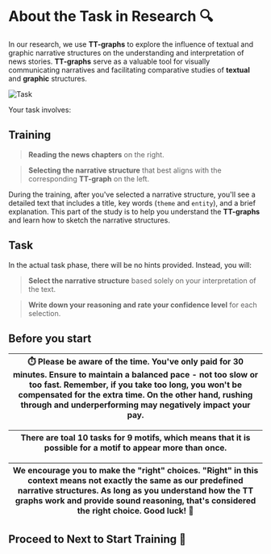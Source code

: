 # About the Task in Research 🔍

In our research, we use **TT-graphs** to explore the influence of textual and graphic narrative structures on the understanding and interpretation of news stories. **TT-graphs** serve as a valuable tool for visually communicating narratives and facilitating comparative studies of **textual** and **graphic** structures.

![Task](/user_study_narrative_sketch/images/task.png)

Your task involves:

## Training

> **Reading the news chapters** on the right.

> **Selecting the narrative structure** that best aligns with the corresponding **TT-graph** on the left.

During the training, after you've selected a narrative structure, you'll see a detailed text that includes a title, key words (`theme` and `entity`), and a brief explanation. This part of the study is to help you understand the **TT-graphs** and learn how to sketch the narrative structures.

## Task

In the actual task phase, there will be no hints provided. Instead, you will:

> **Select the narrative structure** based solely on your interpretation of the text.

> **Write down your reasoning and rate your confidence level** for each selection.

## Before you start

| ⏱️ Please be aware of the time. You've only paid for 30 minutes. Ensure to maintain a balanced pace - not too slow or too fast. Remember, if you take too long, you won't be compensated for the extra time. On the other hand, rushing through and underperforming may negatively impact your pay. |
| --------------------------------------------------------------------------------------------------------------------------------------------------------------------------------------------------------------------------------------------------------------------------------------------------- |

| There are toal 10 tasks for 9 motifs, which means that it is possible for a motif to appear more than once. |
| ----------------------------------------------------------------------------------------------------------- |

| We encourage you to make the "right" choices. "Right" in this context means not exactly the same as our predefined narrative structures. As long as you understand how the TT graphs work and provide sound reasoning, that's considered the right choice. Good luck! 🌟 |
| ------------------------------------------------------------------------------------------------------------------------------------------------------------------------------------------------------------------------------------------------------------------------ |

## Proceed to Next to Start Training 🚀
